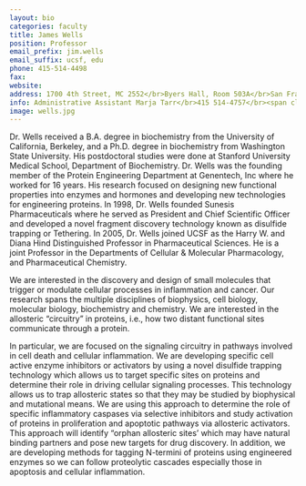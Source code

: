 ```yaml
---
layout: bio
categories: faculty
title: James Wells
position: Professor
email_prefix: jim.wells
email_suffix: ucsf, edu
phone: 415-514-4498
fax: 
website:
address: 1700 4th Street, MC 2552</br>Byers Hall, Room 503A</br>San Francisco, CA 94158-2552</br>
info: Administrative Assistant Marja Tarr</br>415 514-4757</br><span class="e">marja.tarr / cmp, ucsf, edu </span>
image: wells.jpg
---
```


Dr. Wells received a B.A. degree in biochemistry from the University of California, Berkeley, and a Ph.D. degree in biochemistry from Washington State University. His postdoctoral studies were done at Stanford University Medical School, Department of Biochemistry. Dr. Wells was the founding member of the Protein Engineering Department at Genentech, Inc where he worked for 16 years. His research focused on designing new functional properties into enzymes and hormones and developing new technologies for engineering proteins. In 1998, Dr. Wells founded Sunesis Pharmaceuticals where he served as President and Chief Scientific Officer and developed a novel fragment discovery technology known as disulfide trapping or Tethering. In 2005, Dr. Wells joined UCSF as the Harry W. and Diana Hind Distinguished Professor in Pharmaceutical Sciences. He is a joint Professor in the Departments of Cellular & Molecular Pharmacology, and Pharmaceutical Chemistry. 

We are interested in the discovery and design of small molecules that trigger or modulate cellular processes in inflammation and cancer. Our research spans the multiple disciplines of biophysics, cell biology, molecular biology, biochemistry and chemistry. We are interested in the allosteric “circuitry” in proteins, i.e., how two distant functional sites communicate through a protein.

In particular, we are focused on the signaling circuitry in pathways involved in cell death and cellular inflammation. We are developing specific cell active enzyme inhibitors or activators by using a novel disulfide trapping technology which allows us to target specific sites on proteins and determine their role in driving cellular signaling processes. This technology allows us to trap allosteric states so that they may be studied by biophysical and mutational means. We are using this approach to determine the role of specific inflammatory caspases via selective inhibitors and study activation of proteins in proliferation and apoptotic pathways via allosteric activators. This approach will identify “orphan allosteric sites’ which may have natural binding partners and pose new targets for drug discovery. In addition, we are developing methods for tagging N-termini of proteins using engineered enzymes so we can follow proteolytic cascades especially those in apoptosis and cellular inflammation.
